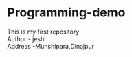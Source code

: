 # Programming-demo
This is my first repository 
<br>
Author - jeshi
<br>
Address -Munshipara,Dinajpur


